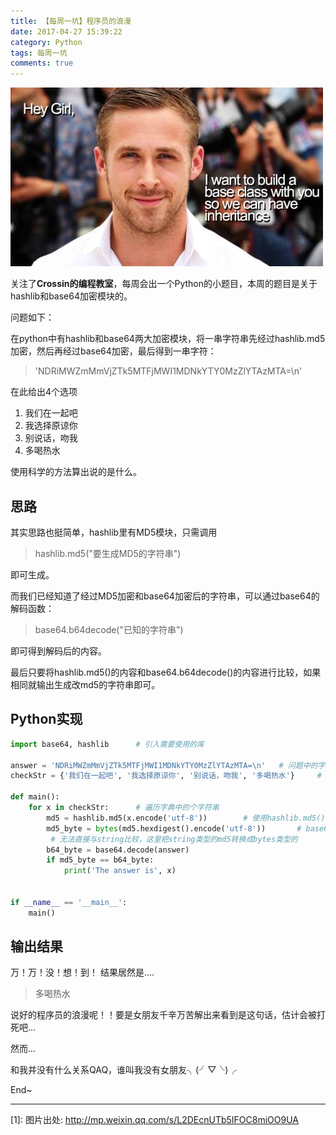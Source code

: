 ```yaml
---
title: 【每周一坑】程序员的浪漫
date: 2017-04-27 15:39:22
category: Python
tags: 每周一坑
comments: true
---
```


![wordcloud](/images/imagesource/17-04-27.jpg )

关注了**Crossin的编程教室**，每周会出一个Python的小题目，本周的题目是关于hashlib和base64加密模块的。

问题如下：

在python中有hashlib和base64两大加密模块，将一串字符串先经过hashlib.md5加密，然后再经过base64加密，最后得到一串字符：
> 'NDRiMWZmMmVjZTk5MTFjMWI1MDNkYTY0MzZlYTAzMTA=\n'

在此给出4个选项

1. 我们在一起吧
2. 我选择原谅你
3. 别说话，吻我
4. 多喝热水

使用科学的方法算出说的是什么。
<!--more-->

## 思路

其实思路也挺简单，hashlib里有MD5模块，只需调用
>hashlib.md5("要生成MD5的字符串")

即可生成。

而我们已经知道了经过MD5加密和base64加密后的字符串，可以通过base64的解码函数：
>base64.b64decode("已知的字符串")

即可得到解码后的内容。


最后只要将hashlib.md5()的内容和base64.b64decode()的内容进行比较，如果相同就输出生成改md5的字符串即可。

## Python实现

``` python
import base64, hashlib      # 引入需要使用的库

answer = 'NDRiMWZmMmVjZTk5MTFjMWI1MDNkYTY0MzZlYTAzMTA=\n'   # 问题中的字符串
checkStr = {'我们在一起吧', '我选择原谅你', '别说话，吻我', '多喝热水'}     # 将选项存入字典，后面使用

def main():
    for x in checkStr:      # 遍历字典中的个字符串
        md5 = hashlib.md5(x.encode('utf-8'))        # 使用hashlib.md5()进行编码
        md5_byte = bytes(md5.hexdigest().encode('utf-8'))       # base64.decode()得到的是bytes类型的，
		 # 无法直接与string比较，这里把string类型的md5转换成bytes类型的
        b64_byte = base64.decode(answer)
        if md5_byte == b64_byte:
            print('The answer is', x)
            

if __name__ == '__main__':
    main()

```

## 输出结果

万！万！没！想！到！ 结果居然是....

> 多喝热水

说好的程序员的浪漫呢！！要是女朋友千辛万苦解出来看到是这句话，估计会被打死吧...

然而...







和我并没有什么关系QAQ，谁叫我没有女朋友╮(╯▽╰)╭



End~

---
[1]: 图片出处: http://mp.weixin.qq.com/s/L2DEcnUTb5IFOC8miOO9UA

